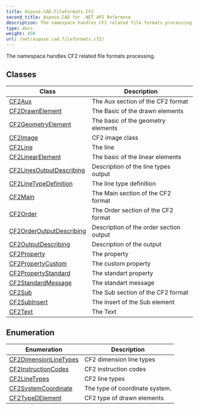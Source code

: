 ```yaml
---
title: Aspose.CAD.FileFormats.CF2
second_title: Aspose.CAD for .NET API Reference
description: The namespace handles CF2 related file formats processing
type: docs
weight: 450
url: /net/aspose.cad.fileformats.cf2/
---
```

The namespace handles CF2 related file formats processing.

## Classes

| Class | Description |
| --- | --- |
| [CF2Aux](./cf2aux/) | The Aux section of the CF2 format |
| [CF2DrawnElement](./cf2drawnelement/) | The Basic of the drawn elements |
| [CF2GeometryElement](./cf2geometryelement/) | The basic of the geometry elements |
| [CF2Image](./cf2image/) | CF2 image class |
| [CF2Line](./cf2line/) | The line |
| [CF2LinearElement](./cf2linearelement/) | The basic of the linear elements |
| [CF2LinesOutputDescribing](./cf2linesoutputdescribing/) | Description of the line types output |
| [CF2LineTypeDefinition](./cf2linetypedefinition/) | The line type definition |
| [CF2Main](./cf2main/) | The Main section of the CF2 format |
| [CF2Order](./cf2order/) | The Order section of the CF2 format |
| [CF2OrderOutputDescribing](./cf2orderoutputdescribing/) | Description of the order section output |
| [CF2OutputDescribing](./cf2outputdescribing/) | Description of the output |
| [CF2Property](./cf2property/) | The property |
| [CF2PropertyCustom](./cf2propertycustom/) | The custom property |
| [CF2PropertyStandard](./cf2propertystandard/) | The standart property |
| [CF2StandardMessage](./cf2standardmessage/) | The standart message |
| [CF2Sub](./cf2sub/) | The Sub section of the CF2 format |
| [CF2SubInsert](./cf2subinsert/) | The insert of the Sub element |
| [CF2Text](./cf2text/) | The Text |
## Enumeration

| Enumeration | Description |
| --- | --- |
| [CF2DimensionLineTypes](./cf2dimensionlinetypes/) | CF2 dimension line types |
| [CF2InstructionCodes](./cf2instructioncodes/) | CF2 instruction codes |
| [CF2LineTypes](./cf2linetypes/) | CF2 line types |
| [CF2SystemCoordinate](./cf2systemcoordinate/) | The type of coordinate system. |
| [CF2TypeDElement](./cf2typedelement/) | CF2 type of drawn elements |


